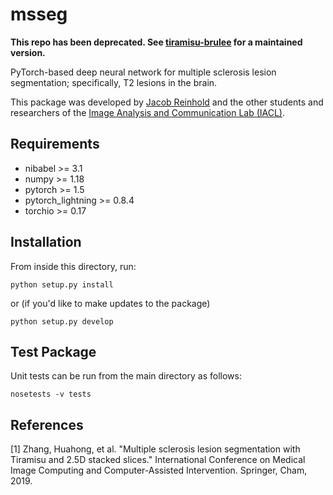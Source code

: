msseg
=====

**This repo has been deprecated. See [tiramisu-brulee](https://github.com/jcreinhold/tiramisu-brulee) for a maintained version.**

PyTorch-based deep neural network for multiple sclerosis lesion segmentation; specifically, T2 lesions in the brain.

This package was developed by [Jacob Reinhold](https://jcreinhold.github.io) and the other students and researchers of the 
[Image Analysis and Communication Lab (IACL)](http://iacl.ece.jhu.edu/index.php/Main_Page).

Requirements
------------

- nibabel >= 3.1
- numpy >= 1.18
- pytorch >= 1.5
- pytorch_lightning >= 0.8.4
- torchio >= 0.17

Installation
------------

From inside this directory, run:

    python setup.py install

or (if you'd like to make updates to the package)

    python setup.py develop

Test Package
------------

Unit tests can be run from the main directory as follows:

    nosetests -v tests

References
---------------

 [1] Zhang, Huahong, et al. "Multiple sclerosis lesion segmentation with Tiramisu and 2.5D stacked slices."
     International Conference on Medical Image Computing and Computer-Assisted Intervention. Springer, Cham, 2019.
